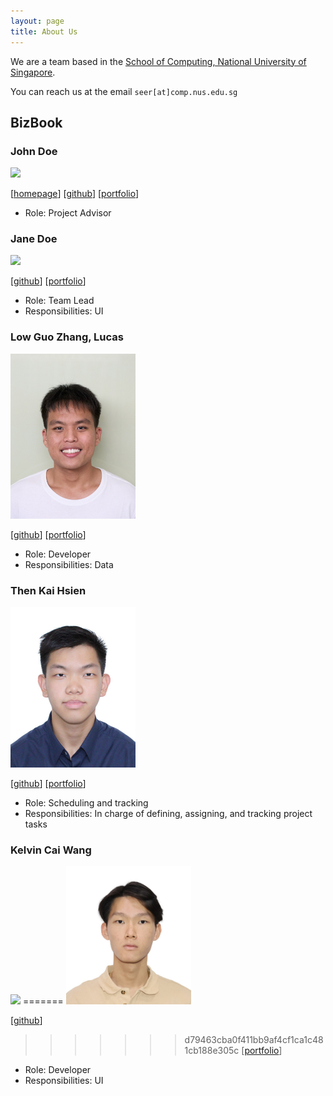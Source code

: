 ```yaml
---
layout: page
title: About Us
---
```


We are a team based in the [School of Computing, National University of Singapore](https://www.comp.nus.edu.sg).

You can reach us at the email `seer[at]comp.nus.edu.sg`

## BizBook

### John Doe

<img src="images/johndoe.png" width="200px">

[[homepage](http://www.comp.nus.edu.sg/~damithch)]
[[github](https://github.com/johndoe)]
[[portfolio](team/johndoe.md)]

- Role: Project Advisor

### Jane Doe

<img src="images/johndoe.png" width="200px">

[[github](http://github.com/johndoe)]
[[portfolio](team/johndoe.md)]

- Role: Team Lead
- Responsibilities: UI

### Low Guo Zhang, Lucas

<img src="images/biggillyboyman.png" width="200px">

[[github](http://github.com/biggillyboyman)] [[portfolio](team/johndoe.md)]

- Role: Developer
- Responsibilities: Data

### Then Kai Hsien

<img src="images/romidas99.png" width="200px">

[[github](http://github.com/romidas99)]
[[portfolio](team/johndoe.md)]

- Role: Scheduling and tracking
- Responsibilities: In charge of defining, assigning, and tracking project tasks

### Kelvin Cai Wang

<img src="images/" width="200px">
=======
<img src="images/caiwang0.png" width="200px">

[[github](http://github.com/caiwang0)]
>>>>>>> d79463cba0f411bb9af4cf1ca1c481cb188e305c
[[portfolio](team/johndoe.md)]

- Role: Developer
- Responsibilities: UI

